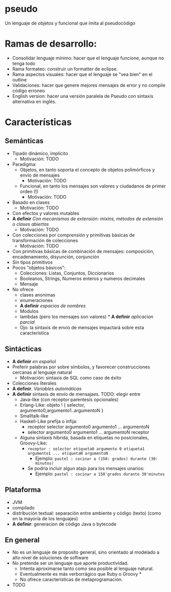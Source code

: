 pseudo
======

Un lenguaje de objetos y funcional que imita al pseudocódigo

# Ramas de desarrollo:
 
  * Consolidar lenguaje mínimo: hacer que el lenguaje funcione, aunque no tenga todo
  * Rama formateo: construir un formatter de eclipse.
  * Rama aspectos visuales: hacer que el lenguaje se "vea bien" en el outline
  * Validaciones: hacer que genere mejores mensajes de error y no compile código erroneo
  * English version: hacer una versión paralela de Pseudo con sintaxis alternativa en inglés.  

# Características

## Semánticas

 * Tipado dinámico, implícito
   * Motivación: TODO
 * Paradigma: 
    * Objetos, en tanto soporta el concepto de objetos polimórficos y envío de mensajes
      * Motivación: TODO
    * Funcional, en tanto los mensajes son valores y ciudadanos de primer orden (!)
      * Motivación: TODO
  * Basado en clases
     * Motivación: TODO
  * Con efectos y valores mutables
  * __A definir__ _Con mecanismos de extensión: mixins, métodos de extensión o clases abiertas_
     * Motivación: TODO
  * Con colecciones por comprensión y primitivas básicas de transformación de colecciones
     * Motivación: TODO
  * Con primitivas básicas de combinación de mensajes: composición, encadenamiento, disyunción, conjunción
  * Sin tipos primitivos
  * Pocos "objetos básicos":
     * Colecciones: Listas, Conjuntos, Diccionarios
     * Booleanos, Strings, Numeros enteros y numeros decimales 
     * Mensaje
   * No ofrece 
      * clases anonimas
      * enumeraciones     
      * __A definir__ _espacios de nombres_
      * Modulos
      * lambdas (pero los mensajes son valores)
    * __A definir__ _aplicacion parcial_
      * Ojo: la sintaxis de envio de mensajes impactará sobre esta característica

## Sintácticas

  * __A definir__ _en español_
  * Preferir palabras por sobre símbolos, y favorecer construcciones cercanas al lenguaje natural
     * Motivación: sintaxis de SQL como caso de éxito
  * Colecciones literales
  * __A definir__. _Variables automáticas_
  * __A definir__ sintaxis de envío de mensajaes. TODO: elegir entre
    * Java-like (con receptor parentesis opcionales)
    * Erlang-Like: objeto ! { selector, argumento0,argumento1..argumentoN  }    
    * Smalltalk-like  
    * Haskell-Like prefija o infija: 
       * receptor selector argumento0 argumento1 ... argumentoN
       * selector argumento0 argumento1 ... argumentoN receptor
    * Alguna sintaxis híbrida, basada en etiquetas no posicionales, Groovy-Like:  
        * ```receptor : selector etiqueta0 argumento 0 etiqueta1 argumento1 ... etiquetaN argumentoN```
          * Ejemplo: ```pastel : cocinar a (150: grados) durante (30: minutos)```
        * Se podria incluir algun atajo para los mensajes unarios:
          * Ejemplo: ```pastel : cocinar a 150'grados durante 30'minutos```  
          

## Plataforma
  
  * JVM
  * compilado
  * distribución textual: separación entre ambiente y código (texto) (como en la mayoría de los lenguajes)
  * __A definir__: generacion de  código Java o  bytecode

## En general
  
 * No es un lenguaje de proposito general, sino orientado al modelado a alto nivel de soluciones de software
 * No pretende ser un lenguaje que aporte productividad. 
    * Intenta aproximarse tanto como sea posible al lenguaje natural. 
    * Eventualmente es más verborrágico que Ruby o Groovy    * 
    * No ofrece características de metaprogramación.    
 * TODO
 

